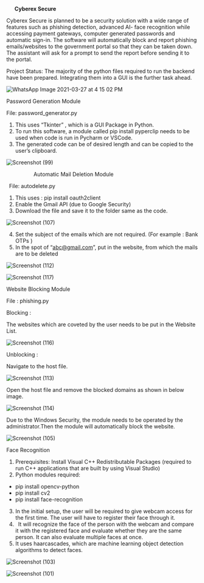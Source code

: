 `   `**Cyberex Secure**

Cyberex Secure is planned to be a security solution with a wide range of features such as phishing detection, advanced  AI- face recognition while accessing payment gateways, computer generated passwords and automatic sign-in. The software will automatically block and report phishing emails/websites to the government portal so that they can be taken down. The assistant will ask for a prompt to send the report before sending it to the portal. 

Project Status: The majority of the python files required to run the backend have been prepared. Integrating them into a GUI is the further task ahead.

![WhatsApp Image 2021-03-27 at 4 15 02 PM](https://user-images.githubusercontent.com/81071871/112718244-be05c100-8f17-11eb-9d31-e25ae6c69492.jpeg)


Password Generation Module 

File:  password\_generator.py

1. This uses “Tkinter” , which is a GUI Package in Python.
2. To run this software, a module called pip install pyperclip needs to be used when code is run in Pycharm or VSCode.
3. The generated code can be of desired length and can be copied to the user’s clipboard.

![Screenshot (99)](https://user-images.githubusercontent.com/81071871/112717913-a1688980-8f15-11eb-9157-8bac240c03e9.png)

`          `Automatic Mail Deletion Module

` `File: autodelete.py

1. This uses : pip install oauth2client
2. Enable the Gmail API (due to Google Security)
3. Download the file and save it to the folder same as the code.
 
![Screenshot (107)](https://user-images.githubusercontent.com/81071871/112718005-41261780-8f16-11eb-8a4c-5a16d835107f.png)

4. Set the subject of the emails which are not required. (For example : Bank OTPs )
5. In the spot of “<abc@gmail.com>”, put in the website, from which the mails are to be deleted 
 
![Screenshot (112)](https://user-images.githubusercontent.com/81071871/112718023-61ee6d00-8f16-11eb-90e2-e5b6982b1df6.png)


![Screenshot (117)](https://user-images.githubusercontent.com/81071871/112718034-73d01000-8f16-11eb-8be6-156805ac246a.png)


Website Blocking Module 

File : phishing.py

Blocking  :

The websites which are coveted by the user needs to be put in the Website List.


![Screenshot (116)](https://user-images.githubusercontent.com/81071871/112718044-8ba79400-8f16-11eb-8e55-68670d004171.png)


Unblocking :

Navigate to the host file.

![Screenshot (113)](https://user-images.githubusercontent.com/81071871/112718073-a37f1800-8f16-11eb-92ba-27858787bdc9.png)

Open the host file and remove the blocked domains as shown in below image.

![Screenshot (114)](https://user-images.githubusercontent.com/81071871/112718085-b5f95180-8f16-11eb-8089-5352eb688d7c.png)

Due to the Windows Security, the module needs to be operated by the administrator.Then the module will automatically block the website. 

![Screenshot (105)](https://user-images.githubusercontent.com/81071871/112718127-02449180-8f17-11eb-8147-573075bd2ac2.png)







Face Recognition 

1. Prerequisites: Install Visual C++ Redistributable Packages  (required to run C++ applications that are built by using Visual Studio)
2. Python modules required:
- pip install opencv-python
- pip install cv2
- pip install face-recognition
3. In the initial setup, the user will be required to give webcam access for the first time. The user will have to register their face through it.
4. ` `It will recognize the face of the person with the webcam and compare it with the registered face and evaluate whether they are the same person. It can also evaluate multiple faces at once. 
5. It uses haarcascades, which are machine learning object detection algorithms to detect faces.


![Screenshot (103)](https://user-images.githubusercontent.com/81071871/112718172-37e97a80-8f17-11eb-9a96-d8d7121e9c27.png)


![Screenshot (101)](https://user-images.githubusercontent.com/81071871/112718152-1a1c1580-8f17-11eb-9e37-9492b792ce17.png)









